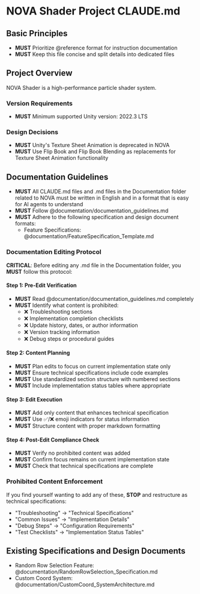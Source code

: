 # NOVA Shader Project CLAUDE.md

<!-- This file contains project-specific instructions for Claude Code -->

## Basic Principles

- **MUST** Prioritize @reference format for instruction documentation
- **MUST** Keep this file concise and split details into dedicated files

## Project Overview

NOVA Shader is a high-performance particle shader system.

### Version Requirements
- **MUST** Minimum supported Unity version: 2022.3 LTS

### Design Decisions
- **MUST** Unity's Texture Sheet Animation is deprecated in NOVA
- **MUST** Use Flip Book and Flip Book Blending as replacements for Texture Sheet Animation functionality

## Documentation Guidelines

- **MUST** All CLAUDE.md files and .md files in the Documentation folder related to NOVA must be written in English and in a format that is easy for AI agents to understand
- **MUST** Follow @documentation/documentation_guidelines.md
- **MUST** Adhere to the following specification and design document formats:
  - Feature Specifications: @documentation/FeatureSpecification_Template.md

### Documentation Editing Protocol

**CRITICAL**: Before editing any .md file in the Documentation folder, you **MUST** follow this protocol:

#### Step 1: Pre-Edit Verification
- **MUST** Read @documentation/documentation_guidelines.md completely
- **MUST** Identify what content is prohibited:
  - ❌ Troubleshooting sections
  - ❌ Implementation completion checklists  
  - ❌ Update history, dates, or author information
  - ❌ Version tracking information
  - ❌ Debug steps or procedural guides

#### Step 2: Content Planning
- **MUST** Plan edits to focus on current implementation state only
- **MUST** Ensure technical specifications include code examples
- **MUST** Use standardized section structure with numbered sections
- **MUST** Include implementation status tables where appropriate

#### Step 3: Edit Execution
- **MUST** Add only content that enhances technical specification
- **MUST** Use ✅/❌ emoji indicators for status information
- **MUST** Structure content with proper markdown formatting

#### Step 4: Post-Edit Compliance Check
- **MUST** Verify no prohibited content was added
- **MUST** Confirm focus remains on current implementation state
- **MUST** Check that technical specifications are complete

### Prohibited Content Enforcement

If you find yourself wanting to add any of these, **STOP** and restructure as technical specifications:
- "Troubleshooting" → "Technical Specifications"
- "Common Issues" → "Implementation Details"  
- "Debug Steps" → "Configuration Requirements"
- "Test Checklists" → "Implementation Status Tables"

## Existing Specifications and Design Documents

- Random Row Selection Feature: @documentation/RandomRowSelection_Specification.md
- Custom Coord System: @documentation/CustomCoord_SystemArchitecture.md